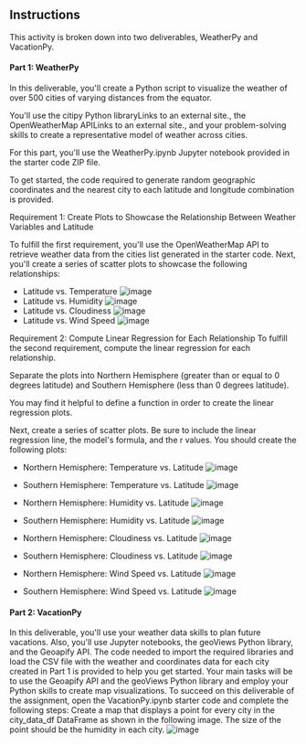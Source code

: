 ## Instructions
This activity is broken down into two deliverables, WeatherPy and VacationPy.

#### Part 1: WeatherPy
In this deliverable, you'll create a Python script to visualize the weather of over 500 cities of varying distances from the equator. 

You'll use the citipy Python libraryLinks to an external site., the OpenWeatherMap APILinks to an external site., and your problem-solving skills to create a representative model of weather across cities.

For this part, you'll use the WeatherPy.ipynb Jupyter notebook provided in the starter code ZIP file. 

To get started, the code required to generate random geographic coordinates and the nearest city to each latitude and longitude combination is provided.

Requirement 1: Create Plots to Showcase the Relationship Between Weather Variables and Latitude

To fulfill the first requirement, you'll use the OpenWeatherMap API to retrieve weather data from the cities list generated in the starter code. Next, you'll create a series of scatter plots to showcase the following relationships:
- Latitude vs. Temperature
![image](https://user-images.githubusercontent.com/62813833/230535709-7764fa59-10b8-4268-b79b-04692304ddc0.png)
- Latitude vs. Humidity
![image](https://user-images.githubusercontent.com/62813833/230535720-a44da9f5-378b-467a-9c31-bc0d3e2aa7e6.png)
- Latitude vs. Cloudiness
![image](https://user-images.githubusercontent.com/62813833/230535735-d6a9493e-e501-4746-b438-b382c281e77a.png)
- Latitude vs. Wind Speed
![image](https://user-images.githubusercontent.com/62813833/230535748-39950be7-3308-454d-b818-a99d65bdf303.png)

Requirement 2: Compute Linear Regression for Each Relationship
To fulfill the second requirement, compute the linear regression for each relationship. 

Separate the plots into Northern Hemisphere (greater than or equal to 0 degrees latitude) and Southern Hemisphere (less than 0 degrees latitude).

You may find it helpful to define a function in order to create the linear regression plots.

Next, create a series of scatter plots. Be sure to include the linear regression line, the model's formula, and the r values.
You should create the following plots:
- Northern Hemisphere: Temperature vs. Latitude
![image](https://user-images.githubusercontent.com/62813833/230535793-4f212b99-9180-4125-a522-786e5ded414d.png)
- Southern Hemisphere: Temperature vs. Latitude
![image](https://user-images.githubusercontent.com/62813833/230535814-c6d0a577-bc44-48de-b261-d1a2aa55b0c2.png)

- Northern Hemisphere: Humidity vs. Latitude
![image](https://user-images.githubusercontent.com/62813833/230535850-8727acb5-64d4-471c-9b2a-e302f80f3d10.png)
- Southern Hemisphere: Humidity vs. Latitude
![image](https://user-images.githubusercontent.com/62813833/230535872-8610a355-40e5-414d-be9f-8243a5daf1a4.png)


- Northern Hemisphere: Cloudiness vs. Latitude
![image](https://user-images.githubusercontent.com/62813833/230535902-3904993f-9af2-4dea-9614-fbaa1a2c0629.png)
- Southern Hemisphere: Cloudiness vs. Latitude
![image](https://user-images.githubusercontent.com/62813833/230535943-0b04adea-cde7-4270-95da-41f1e0718938.png)

- Northern Hemisphere: Wind Speed vs. Latitude
![image](https://user-images.githubusercontent.com/62813833/230536241-cb200643-5b5c-4d20-8134-b669de3e352f.png)
- Southern Hemisphere: Wind Speed vs. Latitude
![image](https://user-images.githubusercontent.com/62813833/230536211-b26f4df9-cb11-4555-be75-c13593e18cae.png)


#### Part 2: VacationPy
In this deliverable, you'll use your weather data skills to plan future vacations. Also, you'll use Jupyter notebooks, the geoViews Python library, and the Geoapify API.
The code needed to import the required libraries and load the CSV file with the weather and coordinates data for each city created in Part 1 is provided to help you get started.
Your main tasks will be to use the Geoapify API and the geoViews Python library and employ your Python skills to create map visualizations.
To succeed on this deliverable of the assignment, open the VacationPy.ipynb starter code and complete the following steps:
Create a map that displays a point for every city in the city_data_df DataFrame as shown in the following image. The size of the point should be the humidity in each city.
![image](https://user-images.githubusercontent.com/62813833/230537589-3c511174-0105-4e8c-8ec1-3e8f19be6011.png)


